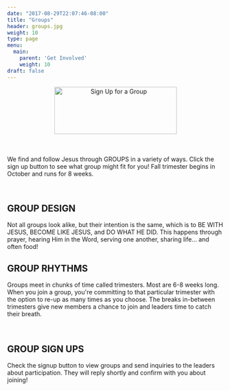 ```yaml
---
date: "2017-08-29T22:07:46-08:00"
title: "Groups"
header: groups.jpg
weight: 10
type: page
menu:
  main:
    parent: 'Get Involved'
    weight: 10
draft: false
---
```


<div style="text-align: center; margin-bottom: 50px;">
  <a href="https://calvarytemple.churchcenter.com/groups?open-in-church-center-modal=true">
    <img width="285" height="110" src="/img/groups-button.png" alt="Sign Up for a Group"/>
  </a>
</div>

We find and follow Jesus through GROUPS in a variety of ways. Click the sign up button to see what group might fit for you! Fall trimester begins in October and runs for 8 weeks.

<br />

## GROUP DESIGN

Not all groups look alike, but their intention is the same, which is to BE WITH JESUS, BECOME LIKE JESUS, and DO WHAT HE DID. This happens through prayer, hearing Him in the Word, serving one another, sharing life... and often food!
<br />

## GROUP RHYTHMS

Groups meet in chunks of time called trimesters. Most are 6-8 weeks long. When you join a group, you're committing to that particular trimester
with the option to re-up as many times as you choose. The breaks in-between trimesters give new members a chance to join
and leaders time to catch their breath.

<br />

## GROUP SIGN UPS

Check the signup button to view groups and send inquiries to the leaders about participation. They will reply shortly and confirm with you about joining!

